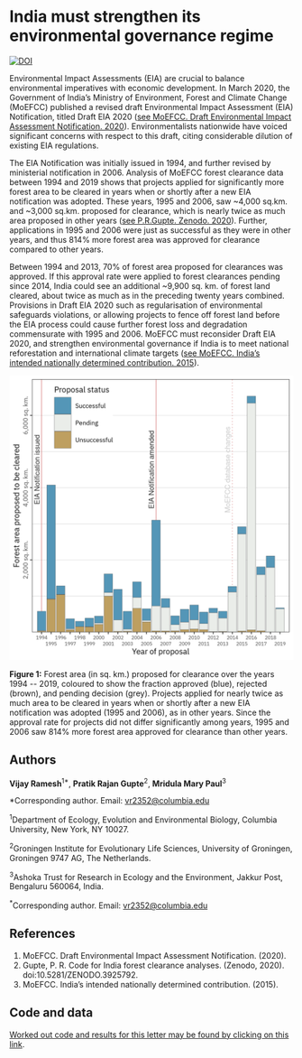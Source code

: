 # India must strengthen its environmental governance regime

[![DOI](https://zenodo.org/badge/DOI/10.5281/zenodo.3925792.svg)](https://doi.org/10.5281/zenodo.3925792)

Environmental Impact Assessments (EIA) are crucial to balance environmental imperatives with economic development. In March 2020, the Government of India’s Ministry of Environment, Forest and Climate Change (MoEFCC) published a revised draft Environmental Impact Assessment (EIA) Notification, titled Draft EIA 2020 ([see MoEFCC. Draft Environmental Impact Assessment Notification. 2020](http://environmentclearance.nic.in/writereaddata/Draft_EIA_2020.pdf)). Environmentalists nationwide have voiced significant concerns with respect to this draft, citing considerable dilution of existing EIA regulations. 

The EIA Notification was initially issued in 1994, and further revised by ministerial notification in 2006. Analysis of MoEFCC forest clearance data between 1994 and 2019 shows that projects applied for significantly more forest area to be cleared in years when or shortly after a new EIA notification was adopted. These years, 1995 and 2006, saw ~4,000 sq.km. and ~3,000 sq.km. proposed for clearance, which is nearly twice as much area proposed in other years ([see P.R.Gupte. Zenodo. 2020](https://doi.org/10.5281/zenodo.3925792)). Further, applications in 1995 and 2006 were just as successful as they were in other years, and thus 814% more forest area was approved for clearance compared to other years. 

Between 1994 and 2013, 70% of forest area proposed for clearances was approved. If this approval rate were applied to forest clearances pending since 2014, India could see an additional ~9,900 sq. km. of forest land cleared, about twice as much as in the preceding twenty years combined. Provisions in Draft EIA 2020 such as regularisation of environmental safeguards violations, or allowing projects to fence off forest land before the EIA process could cause further forest loss and degradation commensurate with 1995 and 2006. MoEFCC must reconsider Draft EIA 2020, and strengthen environmental governance if India is to meet national reforestation and international climate targets ([see MoEFCC. India’s intended nationally determined contribution. 2015](https://www4.unfccc.int/sites/ndcstaging/PublishedDocuments/India%20First/INDIA%20INDC%20TO%20UNFCCC.pdf)). 

![Forest area applied to be cleared 1994 -- 2019. Colours represent the outcomes of the applications.](https://github.com/pratikunterwegs/forest-clearance-india/blob/master/Figures/fig_area_by_year.png)

**Figure 1:** Forest area (in sq. km.) proposed for clearance over the years 1994 -- 2019, coloured to show the fraction approved (blue), rejected (brown), and pending decision (grey). Projects applied for nearly twice as much area to be cleared in years when or shortly after a new EIA notification was adopted (1995 and 2006), as in other years. Since the approval rate for projects did not differ significantly among years, 1995 and 2006 saw 814% more forest area approved for clearance than other years.

## Authors

**Vijay Ramesh**<sup>1*</sup>, **Pratik Rajan Gupte**<sup>2</sup>, **Mridula Mary Paul**<sup>3</sup>

*Corresponding author. Email: vr2352@columbia.edu 

<sup>1</sup>Department of Ecology, Evolution and Environmental Biology, Columbia University, New York, NY 10027.

<sup>2</sup>Groningen Institute for Evolutionary Life Sciences, University of Groningen, Groningen 9747 AG, The Netherlands.

<sup>3</sup>Ashoka Trust for Research in Ecology and the Environment, Jakkur Post, Bengaluru 560064, India.

<sup>*</sup>Corresponding author. Email: vr2352@columbia.edu 

## References

1. MoEFCC. Draft Environmental Impact Assessment Notification. (2020).
2. Gupte, P. R. Code for India forest clearance analyses. (Zenodo, 2020). doi:10.5281/ZENODO.3925792.
3. MoEFCC. India’s intended nationally determined contribution. (2015). 

## Code and data

[Worked out code and results for this letter may be found by clicking on this link](https://pratikunterwegs.github.io/forest-clearance-india/).
